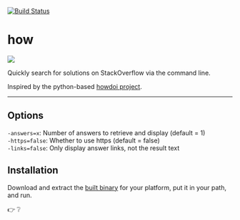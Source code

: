 [![Build Status](https://travis-ci.org/BrettBukowski/how.png)](https://travis-ci.org/BrettBukowski/how)

# how

![](https://dl.dropboxusercontent.com/u/302368/github/gopher.png)

Quickly search for solutions on StackOverflow via the command line.

Inspired by the python-based [howdoi project](https://github.com/gleitz/howdoi).

*****

## Options

`-answers=x`: Number of answers to retrieve and display (default = 1)  
`-https=false`: Whether to use https (default = false)  
`-links=false`: Only display answer links, not the result text  

## Installation

Download and extract the [built binary](https://github.com/BrettBukowski/how/releases/latest) for your platform, put it in your path, and run.

:point_right: :grey_question:
